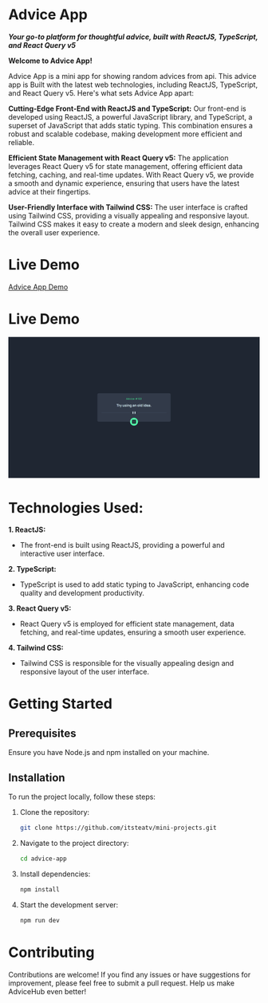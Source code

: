
# Advice App
***Your go-to platform for thoughtful advice, built with ReactJS, TypeScript, and React Query v5***

**Welcome to Advice App!**

Advice App is a mini app for showing random advices from api. This advice app is Built with the latest web technologies, including ReactJS, TypeScript, and React Query v5. Here's what sets Advice App apart:

**Cutting-Edge Front-End with ReactJS and TypeScript:** Our front-end is developed using ReactJS, a powerful JavaScript library, and TypeScript, a superset of JavaScript that adds static typing. This combination ensures a robust and scalable codebase, making development more efficient and reliable.

**Efficient State Management with React Query v5:** The application leverages React Query v5 for state management, offering efficient data fetching, caching, and real-time updates. With React Query v5, we provide a smooth and dynamic experience, ensuring that users have the latest advice at their fingertips.

**User-Friendly Interface with Tailwind CSS:** The user interface is crafted using Tailwind CSS, providing a visually appealing and responsive layout. Tailwind CSS makes it easy to create a modern and sleek design, enhancing the overall user experience.

# Live Demo
[Advice App Demo](https://advice-generator-itsteatv.vercel.app/)

# Live Demo
![](../advice-app/src/assets/images/advice-app-screenshot.png)

# Technologies Used:

**1. ReactJS:**

-   The front-end is built using ReactJS, providing a powerful and interactive user interface.

**2. TypeScript:**

-   TypeScript is used to add static typing to JavaScript, enhancing code quality and development productivity.

**3. React Query v5:**

-   React Query v5 is employed for efficient state management, data fetching, and real-time updates, ensuring a smooth user experience.

**4. Tailwind CSS:**

-   Tailwind CSS is responsible for the visually appealing design and responsive layout of the user interface.

# Getting Started

## Prerequisites

Ensure you have Node.js and npm installed on your machine.

## Installation

To run the project locally, follow these steps:

1. Clone the repository:

    ```bash
    git clone https://github.com/itsteatv/mini-projects.git
    ```

2. Navigate to the project directory:

    ```bash
    cd advice-app
    ```

3. Install dependencies:

    ```bash
    npm install
    ```

4. Start the development server:

    ```bash
    npm run dev
    ```

# Contributing

Contributions are welcome! If you find any issues or have suggestions for improvement, please feel free to submit a pull request. Help us make AdviceHub even better!